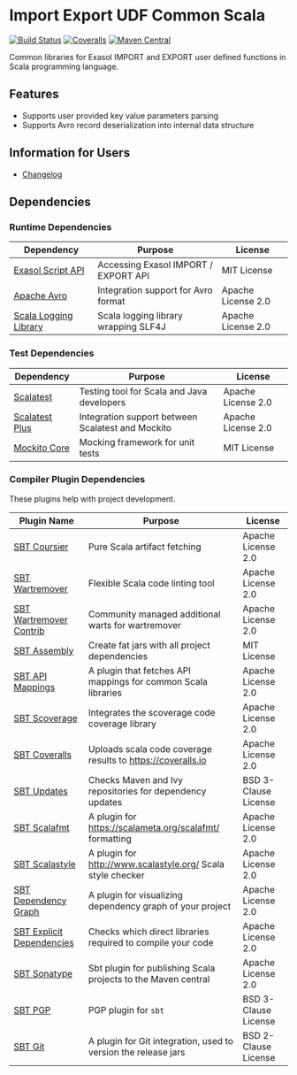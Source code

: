 # Import Export UDF Common Scala

[![Build Status][travis-badge]][travis-link]
[![Coveralls][coveralls-badge]][coveralls-link]
[![Maven Central][maven-badge]][maven-link]

Common libraries for Exasol IMPORT and EXPORT user defined functions in Scala
programming language.

## Features

- Supports user provided key value parameters parsing
- Supports Avro record deserialization into internal data structure

## Information for Users

- [Changelog](doc/changes/changelog.md)

## Dependencies

### Runtime Dependencies

| Dependency                                  | Purpose                                                         | License            |
|---------------------------------------------|-----------------------------------------------------------------|--------------------|
| [Exasol Script API][exasol-script-api-link] | Accessing Exasol IMPORT / EXPORT API                            | MIT License        |
| [Apache Avro][apache-avro-link]             | Integration support for Avro format                             | Apache License 2.0 |
| [Scala Logging Library][scala-logging-link] | Scala logging library wrapping SLF4J                            | Apache License 2.0 |

### Test Dependencies

| Dependency                                  | Purpose                                                         | License            |
|---------------------------------------------|-----------------------------------------------------------------|--------------------|
| [Scalatest][scalatest-link]                 | Testing tool for Scala and Java developers                      | Apache License 2.0 |
| [Scalatest Plus][scalatestplus-link]        | Integration support between Scalatest and Mockito               | Apache License 2.0 |
| [Mockito Core][mockitocore-link]            | Mocking framework for unit tests                                | MIT License        |

### Compiler Plugin Dependencies

These plugins help with project development.

| Plugin Name                                 | Purpose                                                         | License              |
|---------------------------------------------|-----------------------------------------------------------------|----------------------|
| [SBT Coursier][sbt-coursier-link]           | Pure Scala artifact fetching                                    | Apache License 2.0   |
| [SBT Wartremover][sbt-wartremover-link]     | Flexible Scala code linting tool                                | Apache License 2.0   |
| [SBT Wartremover Contrib][sbt-wcontrib-link]| Community managed additional warts for wartremover              | Apache License 2.0   |
| [SBT Assembly][sbt-assembly-link]           | Create fat jars with all project dependencies                   | MIT License          |
| [SBT API Mappings][sbt-apimapping-link]     | A plugin that fetches API mappings for common Scala libraries   | Apache License 2.0   |
| [SBT Scoverage][sbt-scoverage-link]         | Integrates the scoverage code coverage library                  | Apache License 2.0   |
| [SBT Coveralls][sbt-coveralls-link]         | Uploads scala code coverage results to https://coveralls.io     | Apache License 2.0   |
| [SBT Updates][sbt-updates-link]             | Checks Maven and Ivy repositories for dependency updates        | BSD 3-Clause License |
| [SBT Scalafmt][sbt-scalafmt-link]           | A plugin for https://scalameta.org/scalafmt/ formatting         | Apache License 2.0   |
| [SBT Scalastyle][sbt-style-link]            | A plugin for http://www.scalastyle.org/ Scala style checker     | Apache License 2.0   |
| [SBT Dependency Graph][sbt-depgraph-link]   | A plugin for visualizing dependency graph of your project       | Apache License 2.0   |
| [SBT Explicit Dependencies][sbt-expdep-link]| Checks which direct libraries required to compile your code     | Apache License 2.0   |
| [SBT Sonatype][sbt-sonatype-link]           | Sbt plugin for publishing Scala projects to the Maven central   | Apache License 2.0   |
| [SBT PGP][sbt-pgp-link]                     | PGP plugin for `sbt`                                            | BSD 3-Clause License |
| [SBT Git][sbt-git-link]                     | A plugin for Git integration, used to version the release jars  | BSD 2-Clause License |

[travis-badge]: https://img.shields.io/travis/exasol/import-export-udf-common-scala/master.svg?logo=travis
[travis-link]: https://travis-ci.com/exasol/import-export-udf-common-scala
[coveralls-badge]: https://coveralls.io/repos/github/exasol/import-export-udf-common-scala/badge.svg?branch=master
[coveralls-link]: https://coveralls.io/github/exasol/import-export-udf-common-scala?branch=master
[maven-badge]: https://maven-badges.herokuapp.com/maven-central/com.exasol/import-export-udf-common-scala_2.12/badge.svg
[maven-link]: https://mvnrepository.com/artifact/com.exasol/import-export-udf-common-scala
[apache-avro-link]: https://avro.apache.org/
[scala-logging-link]: https://github.com/lightbend/scala-logging
[exasol-script-api-link]: https://docs.exasol.com/database_concepts/udf_scripts.htm
[scalatest-link]: http://www.scalatest.org/
[scalatestplus-link]: https://github.com/scalatest/scalatestplus-mockito
[mockitocore-link]: https://site.mockito.org/
[sbt-coursier-link]: https://github.com/coursier/coursier
[sbt-wartremover-link]: http://github.com/puffnfresh/wartremover
[sbt-wcontrib-link]: http://github.com/wartremover/wartremover-contrib
[sbt-assembly-link]: https://github.com/sbt/sbt-assembly
[sbt-apimapping-link]: https://github.com/ThoughtWorksInc/sbt-api-mappings
[sbt-scoverage-link]: http://github.com/scoverage/sbt-scoverage
[sbt-coveralls-link]: https://github.com/scoverage/sbt-coveralls
[sbt-updates-link]: http://github.com/rtimush/sbt-updates
[sbt-scalafmt-link]: https://github.com/lucidsoftware/neo-sbt-scalafmt
[sbt-style-link]: https://github.com/scalastyle/scalastyle-sbt-plugin
[sbt-depgraph-link]: https://github.com/jrudolph/sbt-dependency-graph
[sbt-sonatype-link]: https://github.com/xerial/sbt-sonatype
[sbt-pgp-link]: https://github.com/xerial/sbt-sonatype
[sbt-git-link]: https://github.com/sbt/sbt-git
[sbt-expdep-link]: https://github.com/cb372/sbt-explicit-dependencies
